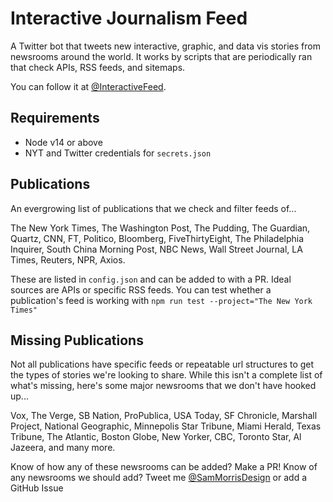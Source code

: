 # Interactive Journalism Feed
A Twitter bot that tweets new interactive, graphic, and data vis stories from newsrooms around the world. It works by scripts that are periodically ran that check APIs, RSS feeds, and sitemaps.

You can follow it at [@InteractiveFeed](https://twitter.com/InteractiveFeed).

## Requirements
- Node v14 or above
- NYT and Twitter credentials for `secrets.json`

## Publications
An evergrowing list of publications that we check and filter feeds of...

The New York Times, The Washington Post, The Pudding, The Guardian, Quartz, CNN, FT, Politico, Bloomberg, FiveThirtyEight, The Philadelphia Inquirer, South China Morning Post, NBC News, Wall Street Journal, LA Times, Reuters, NPR, Axios.

These are listed in `config.json` and can be added to with a PR. Ideal sources are APIs or specific RSS feeds. You can test whether a publication's feed is working with `npm run test --project="The New York Times"`


## Missing Publications
Not all publications have specific feeds or repeatable url structures to get the types of stories we're looking to share. While this isn't a complete list of what's missing, here's some major newsrooms that we don't have hooked up...

Vox, The Verge, SB Nation, ProPublica, USA Today, SF Chronicle, Marshall Project, National Geographic, Minnepolis Star Tribune, Miami Herald, Texas Tribune, The Atlantic, Boston Globe, New Yorker, CBC, Toronto Star, Al Jazeera, and many more.

Know of how any of these newsrooms can be added? Make a PR!
Know of any newsrooms we should add? Tweet me [@SamMorrisDesign](https://twitter.com/SamMorrisDesign) or add a GitHub Issue
